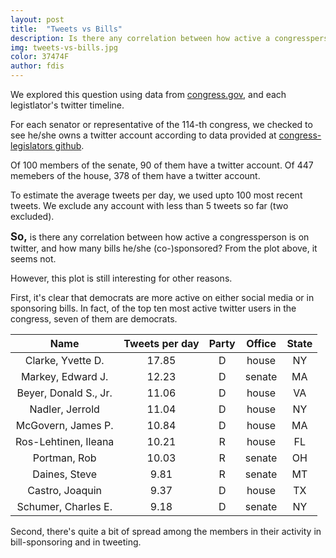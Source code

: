 ```yaml
---
layout: post
title:  "Tweets vs Bills"
description: Is there any correlation between how active a congressperson is on twitter, and how many bills he/she (co-)sponsored?
img: tweets-vs-bills.jpg
color: 37474F
author: fdis
---
```



We explored this question using data from [congress.gov](https://www.congress.gov), and each legistlator's twitter timeline.

For each senator or representative of the 114-th congress, we checked to see he/she owns a twitter account according to
data provided at [congress-legislators github](https://github.com/unitedstates/congress-legislators/).

Of 100 members of the senate, 90 of them have a twitter account. Of 447 memebers of the house, 378 of them have a twitter account.

To estimate the average tweets per day, we used upto 100 most recent tweets. We exclude any account with less than 5 tweets so far (two excluded).

**<Big>So,</Big>** is there any correlation between how active a congressperson is on twitter, and how many bills he/she (co-)sponsored? From the plot above, it seems not.

However, this plot is still interesting for other reasons.

First, it's clear that democrats are more active on either social media or in sponsoring bills.
In fact, of the top ten most active twitter users in the congress, seven of them are democrats.

| Name                  | Tweets per day | Party | Office  | State  |
| :-------------------: | :-------:      | :---: | :-----: | :----: |
| Clarke, Yvette D.     | 17.85          | D     | house   | NY     |
| Markey, Edward J.     | 12.23          | D     | senate  | MA     |
| Beyer, Donald S., Jr. | 11.06          | D     | house   | VA     |
| Nadler, Jerrold       | 11.04          | D     | house   | NY     |
| McGovern, James P.    | 10.84          | D     | house   | MA     |
| Ros-Lehtinen, Ileana  | 10.21          | R     | house   | FL     |
| Portman, Rob          | 10.03          | R     | senate  | OH     |
| Daines, Steve         | 9.81           | R     | senate  | MT     |
| Castro, Joaquin       | 9.37           | D     | house   | TX     |
| Schumer, Charles E.   | 9.18           | D     | senate  | NY     |

Second, there's quite a bit of spread among the members in their activity in bill-sponsoring and 
in tweeting.


